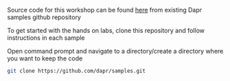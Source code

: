 Source code for this workshop can be found [here](https://github.com/dapr/samples) from existing Dapr samples github repository

To get started with the hands on labs, clone this repository and follow instructions in each sample

Open command prompt and navigate to a directory/create a directory where you want to keep the code

```bash
git clone https://github.com/dapr/samples.git
```
